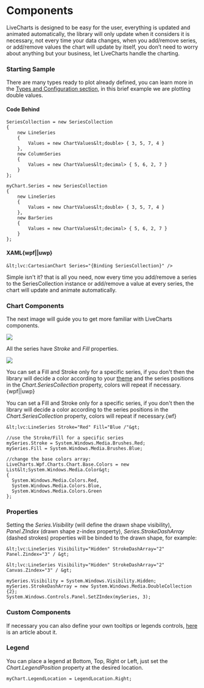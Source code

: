 # Components

LiveCharts is designed to be easy for the user, everything is updated and animated
automatically, the library will only update when it considers it is necessary, not every time 
your data changes, when you add/remove series, or add/remove values the chart will update by itself,
you don’t need to worry about anything but your business, let LiveCharts handle the charting.

### Starting Sample

There are many types ready to plot already defined, you can learn more in the
[Types and Configuration section](/App/examples/v1/{{sms.platform}}/Types%20and%20Configuration), in 
this brief example we are plotting double values.

#### Code Behind

```{wpf||uwp}
SeriesCollection = new SeriesCollection
{
    new LineSeries
    {
        Values = new ChartValues&lt;double> { 3, 5, 7, 4 }
    },
    new ColumnSeries                
    {
        Values = new ChartValues&lt;decimal> { 5, 6, 2, 7 }
    }
};
```
```{wf}
myChart.Series = new SeriesCollection
{
    new LineSeries
    {
        Values = new ChartValues&lt;double> { 3, 5, 7, 4 }
    },
    new BarSeries                
    {
        Values = new ChartValues&lt;decimal> { 5, 6, 2, 7 }
    }
};
```

#### XAML{wpf||uwp}

```{wpf||uwp}
&lt;lvc:CartesianChart Series="{Binding SeriesCollection}" />
```

Simple isn't it? that is all you need, now every time you add/remove a series to the SeriesCollection 
instance or add/remove a value at every series, the chart will update and animate automatically.

### Chart Components

The next image will guide you to get more familiar with LiveCharts components.

![](https://raw.githubusercontent.com/Live-Charts/WebSiteDocs/master/v1/Resources/components.png)

All the series have *Stroke* and *Fill* properties.

![](https://raw.githubusercontent.com/Live-Charts/WebSiteDocs/master/v1/Resources/strokeandfill.png)

You can set a Fill and Stroke only for a specific series, if you don't then the library will decide a 
color according to your [theme](/App/examples/v1/{{sms.platform}}/Themes") and the series positions in 
the *Chart.SeriesCollection* property, colors will repeat if necessary.{wpf||uwp}

You can set a Fill and Stroke only for a specific series, if you don't then the library will decide a 
color according to the series positions in the *Chart.SeriesCollection* property, colors will
repeat if necessary.{wf}

```{wpf||uwp}
&lt;lvc:LineSeries Stroke="Red" Fill="Blue /"&gt;
```

```{wf}
//use the Stroke/Fill for a specific series
mySeries.Stroke = System.Windows.Media.Brushes.Red;
mySeries.Fill = System.Windows.Media.Brushes.Blue;

//change the base colors array:
LiveCharts.Wpf.Charts.Chart.Base.Colors = new List&lt;System.Windows.Media.Color&gt;
{
  System.Windows.Media.Colors.Red,
  System.Windows.Media.Colors.Blue,
  System.Windows.Media.Colors.Green
};
```

### Properties

Setting the *Series.Visibility* (will define the drawn shape visibility), 
*Panel.ZIndex* (drawn shape z-index property), *Series.StrokeDashArray* (dashed strokes) properties
will be binded to the drawn shape, for example:

```{wpf}
&lt;lvc:LineSeries Visibility="Hidden" StrokeDashArray="2" Panel.Zindex="3" / &gt;
```

```{uwp}
&lt;lvc:LineSeries Visibility="Hidden" StrokeDashArray="2" Canvas.Zindex="3" / &gt;
```

```{wf}
mySeries.Visibility = System.Windows.Visibility.Hidden;
mySeries.StrokeDashArray = new System.Windows.Media.DoubleCollection {2};
System.Windows.Controls.Panel.SetZIndex(mySeries, 3);
```

### Custom Components

If necessary you can also define your own tooltips or legends controls,
[here](/App/examples/v1/{{sms.platform}}/Customizing%20Tooltips) is an article about it.


### Legend

You can place a legend at Bottom, Top, Right or Left, just set the *Chart.LegendPosition* property 
at the desired location.

```
myChart.LegendLocation = LegendLocation.Right;
```